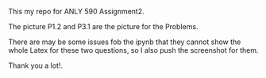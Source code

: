 This my repo for ANLY 590 Assignment2.

The picture P1.2 and P3.1 are the picture for the Problems.

There are may be some issues fob  the ipynb that they cannot show the whole Latex for these two questions, so I also push the screenshot for them.

Thank you a lot!.
